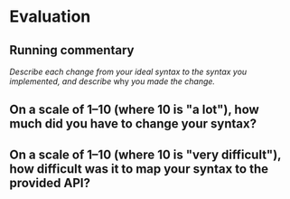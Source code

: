 # Evaluation

## Running commentary

_Describe each change from your ideal syntax to the syntax you implemented, and
describe_ why _you made the change._

## On a scale of 1–10 (where 10 is "a lot"), how much did you have to change your syntax? 

## On a scale of 1–10 (where 10 is "very difficult"), how difficult was it to map your syntax to the provided API?
